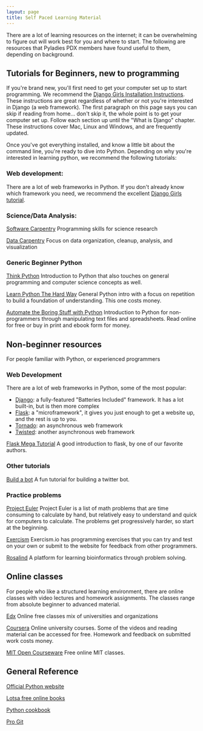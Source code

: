 ```yaml
---
layout: page
title: Self Paced Learning Material
---
```


There are a lot of learning resources on the internet; it can be overwhelming to figure out will work best for you and where to start. The following are resources that Pyladies PDX members have found useful to them, depending on background.

## Tutorials for Beginners, new to programming

If you're brand new, you'll first need to get your computer set up to start programming. We recommend the [Django Girls Installation Instructions](https://tutorial.djangogirls.org/en/installation/#installation). These instructions are great regardless of whether or not you're interested in Django (a web framework). The first paragraph on this page says you can skip if reading from home... don't skip it, the whole point is to get your computer set up. Follow each section up until the "What is Django" chapter. These instructions cover Mac, Linux and Windows, and are frequently updated.

Once you've got everything installed, and know a little bit about the command line, you're ready to dive into Python. Depending on why you're interested in learning python, we recommend the following tutorials:

### Web development:

There are a lot of web frameworks in Python. If you don't already know which framework you need, we recommend the excellent [Django Girls tutorial](https://tutorial.djangogirls.org/en/).

### Science/Data Analysis:

[Software Carpentry](https://swcarpentry.github.io/python-novice-inflammation/) Programming skills for science research

[Data Carpentry](http://www.datacarpentry.org/python-ecology-lesson/) Focus on data organization, cleanup, analysis, and visualization

### Generic Beginner Python

[Think Python](http://greenteapress.com/wp/think-python/) Introduction to Python that also touches on general programming and computer science concepts as well.

[Learn Python The Hard Way](https://learnpythonthehardway.org/) General Python intro with a focus on repetition to build a foundation of understanding.  This one costs money.

[Automate the Boring Stuff with Python](https://automatetheboringstuff.com/) Introduction to Python for non-programmers through manipulating text files and spreadsheets. Read online for free or buy in print and ebook form for money.

## Non-beginner resources

For people familiar with Python, or experienced programmers

### Web Development

There are a lot of web frameworks in Python, some of the most popular:
* [Django](https://www.djangoproject.com): a fully-featured "Batteries Included" framework. It has a lot built-in, but is then more complex
* [Flask](http://flask.pocoo.org): a "microframework", it gives you just enough to get a website up, and the rest is up to you.
* [Tornado](http://www.tornadoweb.org): an asynchronous web framework
* [Twisted](https://twistedmatrix.com): another asynchronous web framework

[Flask Mega Tutorial](https://blog.miguelgrinberg.com/post/the-flask-mega-tutorial-part-i-hello-world) A good introduction to flask, by one of our favorite authors.

### Other tutorials

[Build a bot](https://spinecone.gitbooks.io/build-a-bot-workshop/content/) A fun tutorial for building a twitter bot.

### Practice problems

[Project Euler](https://projecteuler.net/) Project Euler is a list of math problems that are time consuming to calculate by hand, but relatively easy to understand and quick for computers to calculate. The problems get progressively harder, so start at the beginning. 

[Exercism](https://exercism.io/) Exercism.io has programming exercises that you can try and test on your own or submit to the website for feedback from other programmers. 

[Rosalind](http://rosalind.info/problems/locations/) A platform for learning bioinformatics through problem solving.

## Online classes 

For people who like a structured learning environment, there are online classes with video lectures and homework assignments. The classes range from absolute beginner to advanced material.

[Edx](https://www.edx.org/course?search_query=python) Online free classes mix of universities and organizations

[Coursera](https://www.coursera.org/) Online university courses. Some of the videos and reading material can be accessed for free. Homework and feedback on submitted work costs money.

[MIT Open Courseware](https://ocw.mit.edu/index.htm) Free online MIT classes.

## General Reference

[Official Python website](http://www.python.org/)

[Lotsa free online books](http://pythonbooks.revolunet.com/)

[Python cookbook](http://chimera.labs.oreilly.com/books/1230000000393/index.html)

[Pro Git](https://git-scm.com/book/en/v2)
